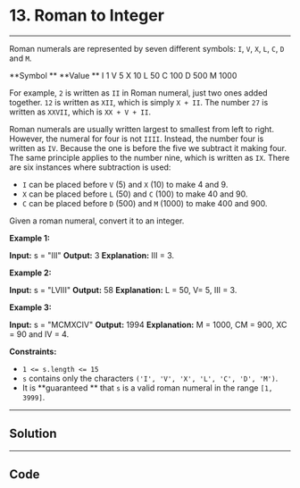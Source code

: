 # 13. Roman to Integer

---

Roman numerals are represented by seven different symbols: `I`, `V`, `X`, `L`, `C`, `D` and `M`.


**Symbol **       **Value **
I             1
V             5
X             10
L             50
C             100
D             500
M             1000

For example, `2` is written as `II` in Roman numeral, just two ones added together. `12` is written as `XII`, which is simply `X + II`. The number `27` is written as `XXVII`, which is `XX + V + II`.

Roman numerals are usually written largest to smallest from left to right. However, the numeral for four is not `IIII`. Instead, the number four is written as `IV`. Because the one is before the five we subtract it making four. The same principle applies to the number nine, which is written as `IX`. There are six instances where subtraction is used:

  * `I` can be placed before `V` (5) and `X` (10) to make 4 and 9. 
  * `X` can be placed before `L` (50) and `C` (100) to make 40 and 90. 
  * `C` can be placed before `D` (500) and `M` (1000) to make 400 and 900.



Given a roman numeral, convert it to an integer.

 

**Example 1:**


**Input:** s = "III"
**Output:** 3
**Explanation:** III = 3.


**Example 2:**


**Input:** s = "LVIII"
**Output:** 58
**Explanation:** L = 50, V= 5, III = 3.


**Example 3:**


**Input:** s = "MCMXCIV"
**Output:** 1994
**Explanation:** M = 1000, CM = 900, XC = 90 and IV = 4.


 

**Constraints:**

  * `1 <= s.length <= 15`
  * `s` contains only the characters `('I', 'V', 'X', 'L', 'C', 'D', 'M')`.
  * It is **guaranteed **  that `s` is a valid roman numeral in the range `[1, 3999]`.

---

## Solution



---

## Code
```python


```